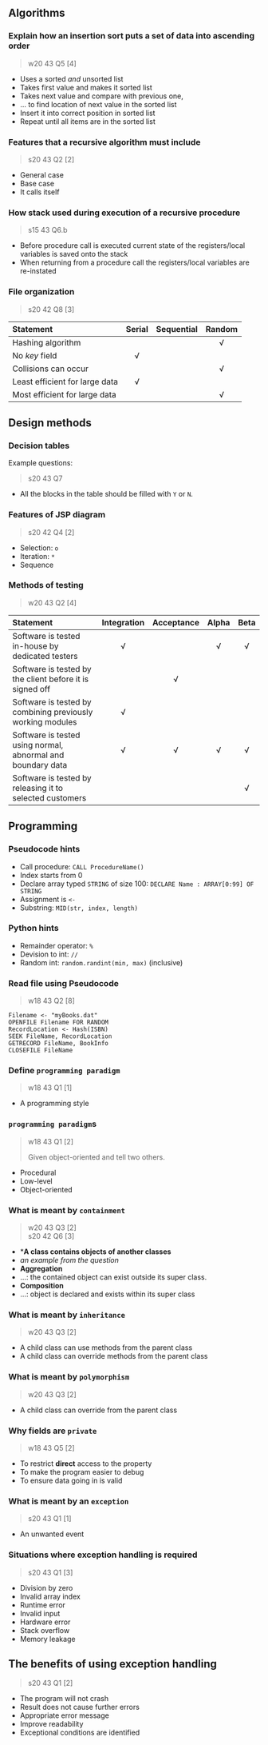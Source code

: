 Algorithms
----------

### Explain how an insertion sort puts a set of data into ascending order
> w20 43 Q5 \[4\]

- Uses a sorted *and* unsorted list
- Takes first value and makes it sorted list
- Takes next value and compare with previous one,
- ... to find location of next value in the sorted list
- Insert it into correct position in sorted list
- Repeat until all items are in the sorted list

### Features that a recursive algorithm must include
> s20 43 Q2 \[2\]

- General case
- Base case
- It calls itself

### How stack used during execution of a recursive procedure
> s15 43 Q6.b

- Before procedure call is executed current state of the registers/local variables is saved onto the stack
- When returning from a procedure call the registers/local variables are re-instated

### File organization
> s20 42 Q8 \[3\]


| Statement                      | Serial | Sequential | Random |
|:-------------------------------|:------:|:----------:|:------:|
| Hashing algorithm              |        |            |   √    |
| No *key* field                 |   √    |            |        |
| Collisions can occur           |        |            |   √    |
| Least efficient for large data |   √    |            |        |
| Most efficient for large data  |        |            |   √    |

Design methods
--------------

### Decision tables

Example questions:

> s20 43 Q7

- All the blocks in the table should be filled with `Y` or `N`.

### Features of JSP diagram
> s20 42 Q4 \[2\]

- Selection: `o`
- Iteration: `*`
- Sequence

### Methods of testing
> w20 43 Q2 \[4\]

| Statement                                                   | Integration | Acceptance | Alpha | Beta |
|:------------------------------------------------------------|:-----------:|:----------:|:-----:|:----:|
| Software is tested in-house by dedicated testers            |      √      |            |   √   |  √   |
| Software is tested by the client before it is signed off    |             |     √      |       |      |
| Software is tested by combining previously working modules  |      √      |            |       |      |
| Software is tested using normal, abnormal and boundary data |      √      |     √      |   √   |  √   |
| Software is tested by releasing it to selected customers    |             |            |       |  √   |


Programming
-----------

### Pseudocode hints
- Call procedure: `CALL ProcedureName()`
- Index starts from 0
- Declare array typed `STRING` of size 100: `DECLARE Name : ARRAY[0:99] OF STRING`
- Assignment is `<-`
- Substring: `MID(str, index, length)`

### Python hints
- Remainder operator: `%`
- Devision to int: `//`
- Random int: `random.randint(min, max)` (inclusive)

### Read file using Pseudocode
> w18 43 Q2 \[8\]

```
Filename <- "myBooks.dat"
OPENFILE Filename FOR RANDOM
RecordLocation <- Hash(ISBN)
SEEK FileName, RecordLocation
GETRECORD FileName, BookInfo
CLOSEFILE FileName
```

### Define `programming paradigm`
> w18 43 Q1 \[1\]

- A programming style

### `programming paradigm`s
> w18 43 Q1 \[2\]
>
> Given object-oriented and tell two others.

- Procedural
- Low-level
- Object-oriented

### What is meant by `containment`
> w20 43 Q3 \[2\]  
> s20 42 Q6 \[3\]

- ***A class contains objects of another classes**
- *an example from the question*
- **Aggregation**
- ...: the contained object can exist outside its super class.
- **Composition**
- ...: object is declared and exists within its super class


### What is meant by `inheritance`
> w20 43 Q3 \[2\]

- A child class can use methods from the parent class
- A child class can override methods from the parent class


### What is meant by `polymorphism`
> w20 43 Q3 \[2\]

- A child class can override from the parent class

### Why fields are `private`
> w18 43 Q5 \[2\]

- To restrict **direct** access to the property
- To make the program easier to debug
- To ensure data going in is valid

### What is meant by an `exception`
> s20 43 Q1 \[1\]

- An unwanted event


### Situations where exception handling is required
> s20 43 Q1 \[3\]

- Division by zero
- Invalid array index
- Runtime error
- Invalid input
- Hardware error
- Stack overflow
- Memory leakage

## The benefits of using exception handling
> s20 43 Q1 \[2\]

- The program will not crash
- Result does not cause further errors
- Appropriate error message
- Improve readability
- Exceptional conditions are identified
